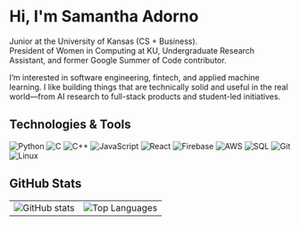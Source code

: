 # Hi, I'm Samantha Adorno

Junior at the University of Kansas (CS + Business).  
President of Women in Computing at KU, Undergraduate Research Assistant, and former Google Summer of Code contributor.

I’m interested in software engineering, fintech, and applied machine learning. I like building things that are technically solid and useful in the real world—from AI research to full-stack products and student-led initiatives.

## Technologies & Tools
![Python](https://img.shields.io/badge/Python-3776AB?logo=python&logoColor=white)
![C](https://img.shields.io/badge/C-A8B9CC?logo=c&logoColor=black)
![C++](https://img.shields.io/badge/C++-00599C?logo=cplusplus&logoColor=white)
![JavaScript](https://img.shields.io/badge/JavaScript-F7DF1E?logo=javascript&logoColor=black)
![React](https://img.shields.io/badge/React-61DAFB?logo=react&logoColor=black)
![Firebase](https://img.shields.io/badge/Firebase-FFCA28?logo=firebase&logoColor=black)
![AWS](https://img.shields.io/badge/AWS-232F3E?logo=amazonaws&logoColor=white)
![SQL](https://img.shields.io/badge/SQL-336791?logo=postgresql&logoColor=white)
![Git](https://img.shields.io/badge/Git-F05032?logo=git&logoColor=white)
![Linux](https://img.shields.io/badge/Linux-FCC624?logo=linux&logoColor=black)

## GitHub Stats
<table>
  <tr>
    <td>
      <img src="https://github-readme-stats.vercel.app/api?username=YOUR_USERNAME&show_icons=true&hide=prs,issues,contribs&hide_rank=true&theme=tokyonight" alt="GitHub stats" />
    </td>
    <td>
      <img src="https://github-readme-stats.vercel.app/api/top-langs/?username=YOUR_USERNAME&layout=compact&theme=tokyonight" alt="Top Languages" />
    </td>
  </tr>
</table>

